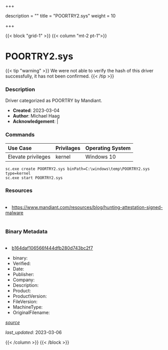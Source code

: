 +++

description = ""
title = "POORTRY2.sys"
weight = 10

+++


{{< block "grid-1" >}}
{{< column "mt-2 pt-1">}}




# POORTRY2.sys 


{{< tip "warning" >}}
We were not able to verify the hash of this driver successfully, it has not been confirmed.
{{< /tip >}}




### Description


Driver categorized as POORTRY by Mandiant.


- **Created**: 2023-03-04
- **Author**: Michael Haag
- **Acknowledgement**:  | [](https://twitter.com/)

### Commands

| Use Case | Privilages | Operating System | 
|:---- | ---- | ---- |
| Elevate privileges | kernel | Windows 10 |

```
sc.exe create POORTRY2.sys binPath=C:\windows\temp\POORTRY2.sys type=kernel
sc.exe start POORTRY2.sys
```

### Resources
<br>


<li><a href="https://www.mandiant.com/resources/blog/hunting-attestation-signed-malware">https://www.mandiant.com/resources/blog/hunting-attestation-signed-malware</a></li>


<br>


### Binary Metadata
<br>



<li><a href="https://www.virustotal.com/gui/file/b164daf106566f444dfb280d743bc2f7">b164daf106566f444dfb280d743bc2f7</a></li>



- binary: 
- Verified: 
- Date: 
- Publisher: 
- Company: 
- Description: 
- Product: 
- ProductVersion: 
- FileVersion: 
- MachineType: 
- OriginalFilename: 

[*source*](https://github.com/magicsword-io/LOLDrivers/tree/main/yaml/poortry2.sys.yml)

*last_updated:* 2023-03-06


{{< /column >}}
{{< /block >}}
